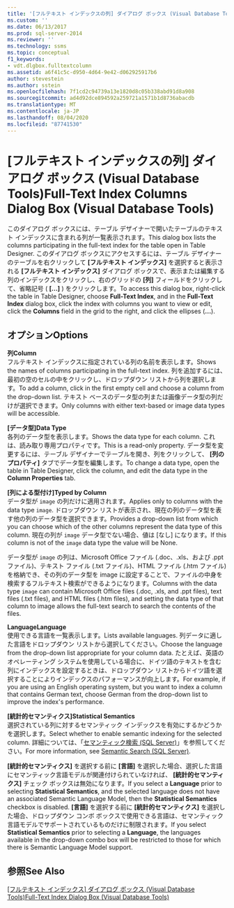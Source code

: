 ```yaml
---
title: '[フルテキスト インデックスの列] ダイアログ ボックス (Visual Database Tools) | Microsoft Docs'
ms.custom: ''
ms.date: 06/13/2017
ms.prod: sql-server-2014
ms.reviewer: ''
ms.technology: ssms
ms.topic: conceptual
f1_keywords:
- vdt.dlgbox.fulltextcolumn
ms.assetid: a6f41c5c-d950-4d64-9e42-d062925917b6
author: stevestein
ms.author: sstein
ms.openlocfilehash: 7f1cd2c94739a13e1820d8c05b338abd91d8a908
ms.sourcegitcommit: ad4d92dce894592a259721a1571b1d8736abacdb
ms.translationtype: MT
ms.contentlocale: ja-JP
ms.lasthandoff: 08/04/2020
ms.locfileid: "87741530"
---
```

# <a name="full-text-index-columns-dialog-box-visual-database-tools"></a><span data-ttu-id="79142-102">[フルテキスト インデックスの列] ダイアログ ボックス (Visual Database Tools)</span><span class="sxs-lookup"><span data-stu-id="79142-102">Full-Text Index Columns Dialog Box (Visual Database Tools)</span></span>
  <span data-ttu-id="79142-103">このダイアログ ボックスには、テーブル デザイナーで開いたテーブルのテキスト インデックスに含まれる列が一覧表示されます。</span><span class="sxs-lookup"><span data-stu-id="79142-103">This dialog box lists the columns participating in the full-text index for the table open in Table Designer.</span></span> <span data-ttu-id="79142-104">このダイアログ ボックスにアクセスするには、テーブル デザイナーのテーブルを右クリックして **[フルテキスト インデックス]** を選択すると表示される **[フルテキスト インデックス]** ダイアログ ボックスで、表示または編集する列のインデックスをクリックし、右のグリッドの **[列]** フィールドをクリックして、省略記号 ( **[...]** ) をクリックします。</span><span class="sxs-lookup"><span data-stu-id="79142-104">To access this dialog box, right-click the table in Table Designer, choose **Full-Text Index**, and in the **Full-Text Index** dialog box, click the index with columns you want to view or edit, click the **Columns** field in the grid to the right, and click the ellipses (**...**).</span></span>  
  
## <a name="options"></a><span data-ttu-id="79142-105">オプション</span><span class="sxs-lookup"><span data-stu-id="79142-105">Options</span></span>  
 <span data-ttu-id="79142-106">**列**</span><span class="sxs-lookup"><span data-stu-id="79142-106">**Column**</span></span>  
 <span data-ttu-id="79142-107">フルテキスト インデックスに指定されている列の名前を表示します。</span><span class="sxs-lookup"><span data-stu-id="79142-107">Shows the names of columns participating in the full-text index.</span></span> <span data-ttu-id="79142-108">列を追加するには、最初の空のセルの中をクリックし、ドロップダウン リストから列を選択します。</span><span class="sxs-lookup"><span data-stu-id="79142-108">To add a column, click in the first empty cell and choose a column from the drop-down list.</span></span> <span data-ttu-id="79142-109">テキスト ベースのデータ型の列または画像データ型の列だけが選択できます。</span><span class="sxs-lookup"><span data-stu-id="79142-109">Only columns with either text-based or image data types will be accessible.</span></span>  
  
 <span data-ttu-id="79142-110">**[データ型]**</span><span class="sxs-lookup"><span data-stu-id="79142-110">**Data Type**</span></span>  
 <span data-ttu-id="79142-111">各列のデータ型を表示します。</span><span class="sxs-lookup"><span data-stu-id="79142-111">Shows the data type for each column.</span></span> <span data-ttu-id="79142-112">これは、読み取り専用プロパティです。</span><span class="sxs-lookup"><span data-stu-id="79142-112">This is a read-only property.</span></span> <span data-ttu-id="79142-113">データ型を変更するには、テーブル デザイナーでテーブルを開き、列をクリックして、 **[列のプロパティ]** タブでデータ型を編集します。</span><span class="sxs-lookup"><span data-stu-id="79142-113">To change a data type, open the table in Table Designer, click the column, and edit the data type in the **Column Properties** tab.</span></span>  
  
 <span data-ttu-id="79142-114">**[列による型付け]**</span><span class="sxs-lookup"><span data-stu-id="79142-114">**Typed by Column**</span></span>  
 <span data-ttu-id="79142-115">データ型が `image` の列だけに適用されます。</span><span class="sxs-lookup"><span data-stu-id="79142-115">Applies only to columns with the data type `image`.</span></span> <span data-ttu-id="79142-116">ドロップダウン リストが表示され、現在の列のデータ型を表す他の列のデータ型を選択できます。</span><span class="sxs-lookup"><span data-stu-id="79142-116">Provides a drop-down list from which you can choose which of the other columns represent the data type of this column.</span></span> <span data-ttu-id="79142-117">現在の列が `image` データ型でない場合、値は [なし] になります。</span><span class="sxs-lookup"><span data-stu-id="79142-117">If this column is not of the `image` data type the value will be None.</span></span>  
  
 <span data-ttu-id="79142-118">データ型が `image` の列は、Microsoft Office ファイル (.doc、.xls、および .ppt ファイル)、テキスト ファイル (.txt ファイル)、HTML ファイル (.htm ファイル) を格納でき、その列のデータ型を image に設定することで、ファイルの中身を検索するフルテキスト検索ができるようになります。</span><span class="sxs-lookup"><span data-stu-id="79142-118">Columns with the data type `image` can contain Microsoft Office files (.doc, .xls, and .ppt files), text files (.txt files), and HTML files (.htm files), and setting the data type of that column to image allows the full-text search to search the contents of the files.</span></span>  
  
 <span data-ttu-id="79142-119">**Language**</span><span class="sxs-lookup"><span data-stu-id="79142-119">**Language**</span></span>  
 <span data-ttu-id="79142-120">使用できる言語を一覧表示します。</span><span class="sxs-lookup"><span data-stu-id="79142-120">Lists available languages.</span></span> <span data-ttu-id="79142-121">列データに適した言語をドロップダウン リストから選択してください。</span><span class="sxs-lookup"><span data-stu-id="79142-121">Choose the language from the drop-down list appropriate for your column data.</span></span> <span data-ttu-id="79142-122">たとえば、英語のオペレーティング システムを使用している場合に、ドイツ語のテキストを含む列にインデックスを設定するときは、ドロップダウン リストからドイツ語を選択することによりインデックスのパフォーマンスが向上します。</span><span class="sxs-lookup"><span data-stu-id="79142-122">For example, if you are using an English operating system, but you want to index a column that contains German text, choose German from the drop-down list to improve the index's performance.</span></span>  
  
 <span data-ttu-id="79142-123">**[統計的セマンティクス]**</span><span class="sxs-lookup"><span data-stu-id="79142-123">**Statistical Semantics**</span></span>  
 <span data-ttu-id="79142-124">選択されている列に対するセマンティック インデックスを有効にするかどうかを選択します。</span><span class="sxs-lookup"><span data-stu-id="79142-124">Select whether to enable semantic indexing for the selected column.</span></span> <span data-ttu-id="79142-125">詳細については、「[セマンティック検索 &#40;SQL Server&#41;](../../relational-databases/search/semantic-search-sql-server.md)」を参照してください。</span><span class="sxs-lookup"><span data-stu-id="79142-125">For more information, see [Semantic Search &#40;SQL Server&#41;](../../relational-databases/search/semantic-search-sql-server.md).</span></span>  
  
 <span data-ttu-id="79142-126">**[統計的セマンティクス]** を選択する前に **[言語]** を選択した場合、選択した言語にセマンティック言語モデルが関連付けられていなければ、 **[統計的セマンティクス]** チェック ボックスは無効になります。</span><span class="sxs-lookup"><span data-stu-id="79142-126">If you select a **Language** prior to selecting **Statistical Semantics**, and the selected language does not have an associated Semantic Language Model, then the **Statistical Semantics** checkbox is disabled.</span></span> <span data-ttu-id="79142-127">**[言語]** を選択する前に **[統計的セマンティクス]** を選択した場合、ドロップダウン コンボ ボックスで使用できる言語は、セマンティック言語モデルでサポートされているものだけに制限されます。</span><span class="sxs-lookup"><span data-stu-id="79142-127">If you select **Statistical Semantics** prior to selecting a **Language**, the languages available in the drop-down combo box will be restricted to those for which there is Semantic Language Model support.</span></span>  
  
## <a name="see-also"></a><span data-ttu-id="79142-128">参照</span><span class="sxs-lookup"><span data-stu-id="79142-128">See Also</span></span>  
 <span data-ttu-id="79142-129">[[フルテキスト インデックス] ダイアログ ボックス (Visual Database Tools)](visual-database-tools.md)</span><span class="sxs-lookup"><span data-stu-id="79142-129">[Full-Text Index Dialog Box &#40;Visual Database Tools&#41;](visual-database-tools.md)</span></span>  
  
  
